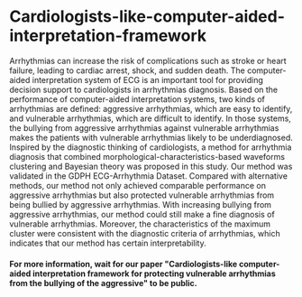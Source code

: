 # Cardiologists-like-computer-aided-interpretation-framework


Arrhythmias can increase the risk of complications such as stroke or heart failure, leading to cardiac arrest, shock, and sudden death. The computer-aided interpretation system of ECG is an important tool for providing decision support to cardiologists in arrhythmias diagnosis. Based on the performance of computer-aided interpretation systems, two kinds of arrhythmias are defined: aggressive arrhythmias, which are easy to identify, and vulnerable arrhythmias, which are difficult to identify. In those systems, the bullying from aggressive arrhythmias against vulnerable arrhythmias makes the patients with vulnerable arrhythmias likely to be underdiagnosed. Inspired by the diagnostic thinking of cardiologists, a method for arrhythmia diagnosis that combined morphological-characteristics-based waveforms clustering and Bayesian theory was proposed in this study. Our method was validated in the GDPH ECG-Arrhythmia Dataset. Compared with alternative methods, our method not only achieved comparable performance on aggressive arrhythmias but also protected vulnerable arrhythmias from being bullied by aggressive arrhythmias. With increasing bullying from aggressive arrhythmias, our method could still make a fine diagnosis of vulnerable arrhythmias. Moreover, the characteristics of the maximum cluster were consistent with the diagnostic criteria of arrhythmias, which indicates that our method has certain interpretability.


#### For more information, wait for our paper "Cardiologists-like computer-aided interpretation framework for protecting vulnerable arrhythmias from the bullying of the aggressive" to be public.
